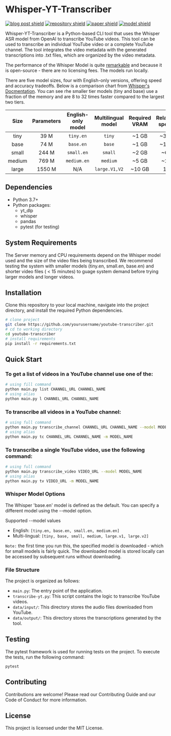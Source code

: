 # Whisper-YT-Transcriber
[![blog post shield](https://img.shields.io/static/v1?label=&message=Blog%20post&color=gray&style=for-the-badge&logo=openai&link=https://openai.com/blog/whisper)](https://openai.com/blog/whisper)
[![repository shield](https://img.shields.io/static/v1?label=&message=Whisper%20Repo&color=gray&style=for-the-badge&logo=github&link=https://github.com/openai/whisper)](https://github.com/openai/whisper)
[![paper shield](https://img.shields.io/static/v1?label=&message=Paper&color=gray&style=for-the-badge&logo=openai&link=https://cdn.openai.com/papers/whisper.pdf)](https://cdn.openai.com/papers/whisper.pdf)
[![model shield](https://img.shields.io/static/v1?label=&message=Model%20Variants&color=gray&style=for-the-badge&link=https://github.com/openai/whisper#available-models-and-languages)](https://github.com/openai/whisper#available-models-and-languages)

Whisper-YT-Transcriber is a Python-based CLI tool that uses the Whisper ASR model from OpenAI to transcribe YouTube videos. This tool can be used to transcribe an individual YouTube video or a complete YouTube channel. The tool integrates the video metadata with the generated transcriptions into .txt files, which are organized by the video metadata.

The performance of the Whisper Model is quite [remarkable](https://arxiv.org/pdf/2212.04356.pdf) and because it is open-source - there are no licensing fees.  The models run locally.

There are five model sizes, four with English-only versions, offering speed and accuracy tradeoffs. Below is a comparison chart from [Whisper's Docmentation](https://github.com/openai/whisper/blob/main/README.md?plain=1).  You can see rhe smaller tier models (tiny and base) use a fraction of the memory and are 8 to 32 times faster compared to the largest two tiers.


|  Size  | Parameters | English-only model | Multilingual model | Required VRAM | Relative speed |
|:------:|:----------:|:------------------:|:------------------:|:-------------:|:--------------:|
|  tiny  |    39 M    |     `tiny.en`      |       `tiny`       |     ~1 GB     |      ~32x      |
|  base  |    74 M    |     `base.en`      |       `base`       |     ~1 GB     |      ~16x      |
| small  |   244 M    |     `small.en`     |      `small`       |     ~2 GB     |      ~6x       |
| medium |   769 M    |    `medium.en`     |      `medium`      |     ~5 GB     |      ~2x       |
| large  |   1550 M   |        N/A         |   `large.V1,V2`    |    ~10 GB     |       1x       |


## Dependencies

- Python 3.7+
- Python packages:
    - yt_dlp
    - whisper
    - pandas
    - pytest (for testing)

## System Requirements
The Server memory and CPU requirements depend on the Whisper model used and the size of the video files being transcribed.  We recommend testing the system with smaller models (tiny.en, small.en, base.en) and shorter video files ( < 15 minutes) to guage system demand before trying larger models and longer videos.   

## Installation

Clone this repository to your local machine, navigate into the project directory, and install the required Python dependencies.

``` bash
# clone project
git clone https://github.com/yourusername/youtube-transcriber.git
# cd to working directory
cd youtube-transcriber
# install requirements
pip install -r requirements.txt
```
## Quick Start
### To get a list of videos in a YouTube channel use one of the:
``` bash
# using fill command
python main.py list CHANNEL_URL CHANNEL_NAME
# using alias
python main.py l CHANNEL_URL CHANNEL_NAME
```
### To transcribe all videos in a YouTube channel:
``` bash
# using full command
python main.py transcribe_channel CHANNEL_URL CHANNEL_NAME --model MODEL_NAME
# using alias
python main.py tc CHANNEL_URL CHANNEL_NAME -m MODEL_NAME
```
### To transcribe a single YouTube video, use the following command:
``` bash
# using full command
python main.py transcribe_video VIDEO_URL --model MODEL_NAME
# using alias
python main.py tv VIDEO_URL -m MODEL_NAME
```
### Whisper Model Options
The Whisper 'base.en' model is defined as the default. You can specify a different model using the --model option.

Supported --model values
* English: `[tiny.en, base.en, small.en, medium.en]`
* Multi-lingual: `[tiny, base, small, medium, large.v1, large.v2]`

`Note:` the first time you run this, the specified model is downloaded - which for small models is fairly quick.  The downloaded model is stored locally can be accessed by subsequent runs without downloading.

### File Structure
The project is organized as follows:

* `main.py`: The entry point of the application.
* `transcribe-yt.py`: This script contains the logic to transcribe YouTube videos.
* `data/input/`: This directory stores the audio files downloaded from YouTube.
* `data/output/`: This directory stores the transcriptions generated by the tool.
## Testing
The pytest framework is used for running tests on the project. To execute the tests, run the following command:

```
pytest
```
## Contributing
Contributions are welcome! Please read our Contributing Guide and our Code of Conduct for more information.

## License
This project is licensed under the MIT License.
